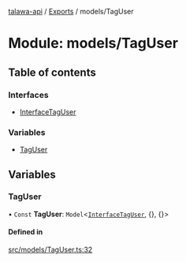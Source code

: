 [talawa-api](../README.md) / [Exports](../modules.md) / models/TagUser

# Module: models/TagUser

## Table of contents

### Interfaces

- [InterfaceTagUser](../interfaces/models_TagUser.InterfaceTagUser.md)

### Variables

- [TagUser](models_TagUser.md#taguser)

## Variables

### TagUser

• `Const` **TagUser**: `Model`\<[`InterfaceTagUser`](../interfaces/models_TagUser.InterfaceTagUser.md), {}, {}\>

#### Defined in

[src/models/TagUser.ts:32](https://github.com/PalisadoesFoundation/talawa-api/blob/3a8a11a/src/models/TagUser.ts#L32)
